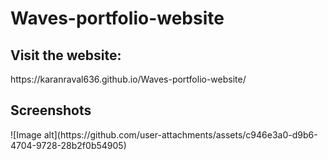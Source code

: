 <h1>Waves-portfolio-website</h1>

<h2>Visit the website:</h2>
https://karanraval636.github.io/Waves-portfolio-website/

<h2>Screenshots</h2>
![Image alt](https://github.com/user-attachments/assets/c946e3a0-d9b6-4704-9728-28b2f0b54905)

